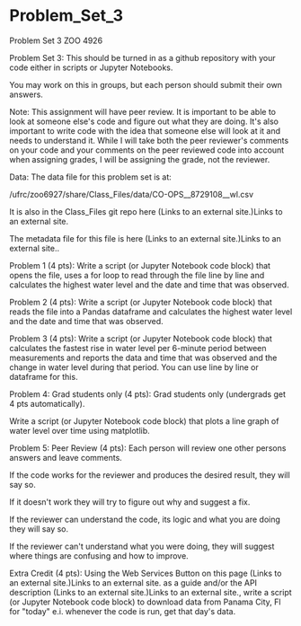 # Problem_Set_3
Problem Set 3 ZOO 4926


Problem Set 3:
This should be turned in as a github repository with your code either in scripts or Jupyter Notebooks.

 

You may work on this in groups, but each person should submit their own answers.

 

Note: This assignment will have peer review. It is important to be able to look at someone else's code and figure out what they are doing. It's also important to write code with the idea that someone else will look at it and needs to understand it. While I will take both the peer reviewer's comments on your code and your comments on the peer reviewed code into account when assigning grades, I will be assigning the grade, not the reviewer.

Data:
The data file for this problem set is at: 

  /ufrc/zoo6927/share/Class_Files/data/CO-OPS__8729108__wl.csv

  It is also in the Class_Files git repo here (Links to an external site.)Links to an external site.

  The metadata file for this file is here (Links to an external site.)Links to an external site..

 

Problem 1 (4 pts):
Write a script (or Jupyter Notebook code block) that opens the file, uses a for loop to read through the file line by line and calculates the highest water level and the date and time that was observed.

 

Problem 2 (4 pts):
Write a script (or Jupyter Notebook code block) that reads the file into a Pandas dataframe and calculates the highest water level and the date and time that was observed.

 

Problem 3 (4 pts):
Write a script (or Jupyter Notebook code block) that calculates the fastest rise in water level per 6-minute period between measurements and reports the data and time that was observed and the change in water level during that period. You can use line by line or dataframe for this.

 

Problem 4: Grad students only (4 pts): 
Grad students only (undergrads get 4 pts automatically).

Write a script (or Jupyter Notebook code block) that plots a line graph of water level over time using matplotlib.

 

Problem 5: Peer Review (4 pts):
Each person will review one other persons answers and leave comments. 

If the code works for the reviewer and produces the desired result, they will say so.

If it doesn't work they will try to figure out why and suggest a fix.

If the reviewer can understand the code, its logic and what you are doing they will say so.

If the reviewer can't understand what you were doing, they will suggest where things are confusing and how to improve.

 

Extra Credit (4 pts):
Using the Web Services Button on this page (Links to an external site.)Links to an external site. as a guide and/or the API description (Links to an external site.)Links to an external site., write a script (or Jupyter Notebook code block) to download data from Panama City, Fl for "today" e.i. whenever the code is run, get that day's data.
